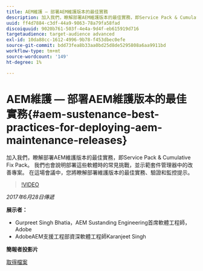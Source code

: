 ```yaml
---
title: AEM維護 — 部署AEM維護版本的最佳實務
description: 加入我們，瞭解部署AEM維護版本的最佳實務，即Service Pack & Cumulative Fix Pack。 我們也會說明部署這些軟體時的常見挑戰，並示範套件管理器中的改善專案。 在這場會議中，您將瞭解部署維護版本的最佳實務、驗證和監控提示。
uuid: ff4d7884-c3df-44a9-9863-78a79fa58fad
discoiquuid: 9020b761-503f-4e4a-9d4f-eb615919d716
targetaudience: target-audience advanced
exl-id: 10da88cc-1612-4996-9b78-f453dbec0efe
source-git-commit: bdd73fea8b33aa0bd25d8de5295808a6aa9911bd
workflow-type: tm+mt
source-wordcount: '149'
ht-degree: 1%

---
```


# AEM維護 — 部署AEM維護版本的最佳實務{#aem-sustenance-best-practices-for-deploying-aem-maintenance-releases}

加入我們，瞭解部署AEM維護版本的最佳實務，即Service Pack &amp; Cumulative Fix Pack。 我們也會說明部署這些軟體時的常見挑戰，並示範套件管理器中的改善專案。 在這場會議中，您將瞭解部署維護版本的最佳實務、驗證和監控提示。

>[!VIDEO](https://video.tv.adobe.com/v/18982/?quality=9)

*2017年6月28日傳遞*

**展示者：**

* Gurpreet Singh Bhatia，AEM Sustanding Engineering首席軟體工程師，Adobe
* AdobeAEM支援工程部資深軟體工程師Karanjeet Singh

**簡報者投影片**

[取得檔案](assets/aem-sustenance-best-practices-gems.pdf)
<!--
[Get back to the Overview](https://helpx.adobe.com/experience-manager/kt/eseminars/gems/aem-index.html)
-->
